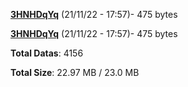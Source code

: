 [**3HNHDqYq**](/data/3HNHDqYq.txt) (21/11/22 - 17:57)- 475 bytes

[**3HNHDqYq**](/data/3HNHDqYq.txt) (21/11/22 - 17:57)- 475 bytes

**Total Datas**: 4156

**Total Size**: 22.97 MB / 23.0 MB